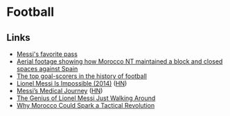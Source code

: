 # Football

## Links

- [Messi's favorite pass](https://www.youtube.com/watch?v=ubC6VMs3ytI)
- [Aerial footage showing how Morocco NT maintained a block and closed spaces against Spain](https://www.reddit.com/r/soccer/comments/zgvz94/aerial_footage_showing_how_morocco_nt_maintained/)
- [The top goal-scorers in the history of football](http://johnburnmurdoch.github.io/projects/goal-lines/all-comps/)
- [Lionel Messi Is Impossible (2014)](https://fivethirtyeight.com/features/lionel-messi-is-impossible/) ([HN](https://news.ycombinator.com/item?id=34038357))
- [Messi’s Medical Journey](https://journeys.dartmouth.edu/marcanovicoff22/messis-medical-journey/) ([HN](https://news.ycombinator.com/item?id=34039214))
- [The Genius of Lionel Messi Just Walking Around](https://www.newyorker.com/sports/world-cup-2022/the-genius-of-lionel-messi-just-walking-around)
- [Why Morocco Could Spark a Tactical Revolution](https://www.youtube.com/watch?v=_GInHEGqbos)
